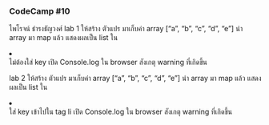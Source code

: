 ### CodeCamp #10
ไพโรจน์ ธำรงธัญวงศ์
lab 1
ให้สร้าง ตัวแปร มาเก็บค่า array [“a”, “b”, “c”, “d”, “e”] 
นำ array มา map แล้ว แสดงผลเป็น list
ใน <li> </li> ไม่ต้องใส่ key
เปิด Console.log ใน browser สังเกตุ warning ที่เกิดขึ้น 

lab 2
ให้สร้าง ตัวแปร มาเก็บค่า array [“a”, “b”, “c”, “d”, “e”] 
นำ array มา map แล้ว แสดงผลเป็น list
ใน <li> </li> ใส่ key เข้าไปใน tag li
เปิด Console.log ใน browser สังเกตุ warning ที่เกิดขึ้น 
